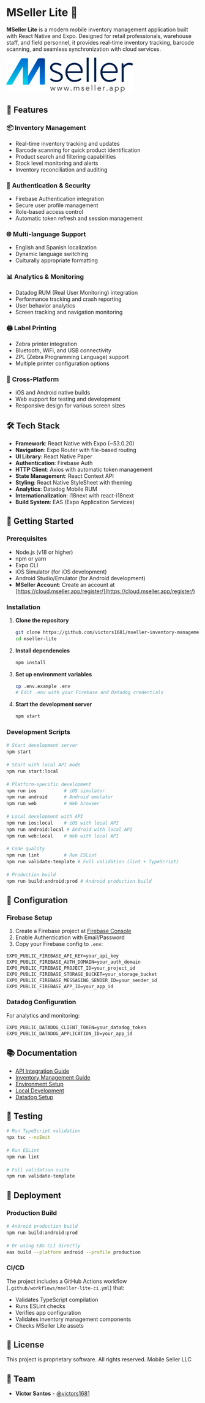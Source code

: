 # MSeller Lite 📱

**MSeller Lite** is a modern mobile inventory management application built with React Native and Expo. Designed for retail professionals, warehouse staff, and field personnel, it provides real-time inventory tracking, barcode scanning, and seamless synchronization with cloud services.

![MSeller Lite](./assets/images/mseller-logo-dark.png)

## 🚀 Features

### 📦 **Inventory Management**

- Real-time inventory tracking and updates
- Barcode scanning for quick product identification
- Product search and filtering capabilities
- Stock level monitoring and alerts
- Inventory reconciliation and auditing

### 🔐 **Authentication & Security**

- Firebase Authentication integration
- Secure user profile management
- Role-based access control
- Automatic token refresh and session management

### 🌐 **Multi-language Support**

- English and Spanish localization
- Dynamic language switching
- Culturally appropriate formatting

### 📊 **Analytics & Monitoring**

- Datadog RUM (Real User Monitoring) integration
- Performance tracking and crash reporting
- User behavior analytics
- Screen tracking and navigation monitoring

### 🖨️ **Label Printing**

- Zebra printer integration
- Bluetooth, WiFi, and USB connectivity
- ZPL (Zebra Programming Language) support
- Multiple printer configuration options

### 📱 **Cross-Platform**

- iOS and Android native builds
- Web support for testing and development
- Responsive design for various screen sizes

## 🛠️ Tech Stack

- **Framework**: React Native with Expo (~53.0.20)
- **Navigation**: Expo Router with file-based routing
- **UI Library**: React Native Paper
- **Authentication**: Firebase Auth
- **HTTP Client**: Axios with automatic token management
- **State Management**: React Context API
- **Styling**: React Native StyleSheet with theming
- **Analytics**: Datadog Mobile RUM
- **Internationalization**: i18next with react-i18next
- **Build System**: EAS (Expo Application Services)

## 🚦 Getting Started

### Prerequisites

- Node.js (v18 or higher)
- npm or yarn
- Expo CLI
- iOS Simulator (for iOS development)
- Android Studio/Emulator (for Android development)
- **MSeller Account**: Create an account at [https://cloud.mseller.app/register/](https://cloud.mseller.app/register/)

### Installation

1. **Clone the repository**

   ```bash
   git clone https://github.com/victors1681/mseller-inventory-management.git
   cd mseller-lite
   ```

2. **Install dependencies**

   ```bash
   npm install
   ```

3. **Set up environment variables**

   ```bash
   cp .env.example .env
   # Edit .env with your Firebase and Datadog credentials
   ```

4. **Start the development server**

   ```bash
   npm start
   ```

### Development Scripts

```bash
# Start development server
npm start

# Start with local API mode
npm run start:local

# Platform-specific development
npm run ios          # iOS simulator
npm run android      # Android emulator
npm run web          # Web browser

# Local development with API
npm run ios:local    # iOS with local API
npm run android:local # Android with local API
npm run web:local    # Web with local API

# Code quality
npm run lint         # Run ESLint
npm run validate-template # Full validation (lint + TypeScript)

# Production build
npm run build:android:prod # Android production build
```

## 🔧 Configuration

### Firebase Setup

1. Create a Firebase project at [Firebase Console](https://console.firebase.google.com)
2. Enable Authentication with Email/Password
3. Copy your Firebase config to `.env`:

```env
EXPO_PUBLIC_FIREBASE_API_KEY=your_api_key
EXPO_PUBLIC_FIREBASE_AUTH_DOMAIN=your_auth_domain
EXPO_PUBLIC_FIREBASE_PROJECT_ID=your_project_id
EXPO_PUBLIC_FIREBASE_STORAGE_BUCKET=your_storage_bucket
EXPO_PUBLIC_FIREBASE_MESSAGING_SENDER_ID=your_sender_id
EXPO_PUBLIC_FIREBASE_APP_ID=your_app_id
```

### Datadog Configuration

For analytics and monitoring:

```env
EXPO_PUBLIC_DATADOG_CLIENT_TOKEN=your_datadog_token
EXPO_PUBLIC_DATADOG_APPLICATION_ID=your_app_id
```

## 📚 Documentation

- [API Integration Guide](./docs/API_INTEGRATION.md)
- [Inventory Management Guide](./docs/INVENTORY_MANAGEMENT_README.md)
- [Environment Setup](./docs/ENVIRONMENT_SETUP.md)
- [Local Development](./docs/LOCAL_DEVELOPMENT.md)
- [Datadog Setup](./docs/DATADOG_SETUP_SUMMARY.md)

## 🧪 Testing

```bash
# Run TypeScript validation
npx tsc --noEmit

# Run ESLint
npm run lint

# Full validation suite
npm run validate-template
```

## 🚀 Deployment

### Production Build

```bash
# Android production build
npm run build:android:prod

# Or using EAS CLI directly
eas build --platform android --profile production
```

### CI/CD

The project includes a GitHub Actions workflow (`.github/workflows/mseller-lite-ci.yml`) that:

- Validates TypeScript compilation
- Runs ESLint checks
- Verifies app configuration
- Validates inventory management components
- Checks MSeller Lite assets

## 📄 License

This project is proprietary software. All rights reserved. Mobile Seller LLC

## 👥 Team

- **Victor Santos** - [@victors1681](https://github.com/victors1681)
